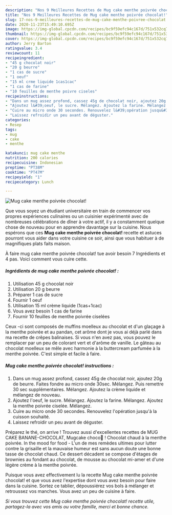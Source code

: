 ```yaml
---
description: "Nos 9 Meilleures Recettes de Mug cake menthe poivrée chocolat!"
title: "Nos 9 Meilleures Recettes de Mug cake menthe poivrée chocolat!"
slug: 17-nos-9-meilleures-recettes-de-mug-cake-menthe-poivree-chocolat
date: 2020-11-23T15:49:10.695Z
image: https://img-global.cpcdn.com/recipes/bc9f59efc94c167d/751x532cq70/mug-cake-menthe-poivree-chocolat-photo-principale-de-la-recette.jpg
thumbnail: https://img-global.cpcdn.com/recipes/bc9f59efc94c167d/751x532cq70/mug-cake-menthe-poivree-chocolat-photo-principale-de-la-recette.jpg
cover: https://img-global.cpcdn.com/recipes/bc9f59efc94c167d/751x532cq70/mug-cake-menthe-poivree-chocolat-photo-principale-de-la-recette.jpg
author: Jerry Barton
ratingvalue: 3.4
reviewcount: 11
recipeingredient:
- "45 g chocolat noir"
- "20 g beurre"
- "1 cas de sucre"
- "1 oeuf"
- "15 ml crme liquide 1cas1cac"
- "1 cas de farine"
- "10 feuilles de menthe poivre ciseles"
recipeinstructions:
- "Dans un mug assez profond, cassez 45g de chocolat noir, ajoutez 20g de beurre. Faites fondre au micro onde 30sec. Mélangez. Puis remettre 30 sec supplémentaires. Mélangez. Ajoutez la crème liquide et mélangez de nouveau."
- "Ajoutez l&#39;oeuf, le sucre. Mélangez. Ajoutez la farine. Mélangez. Ajoutez la menthe poivrée ciselée. Mélangez."
- "Cuire au micro onde 30 secondes. Renouvelez l&#39;opération jusqu&#39;à la cuisson souhaité."
- "Laissez refroidir un peu avant de déguster."
categories:
- Resep
tags:
- mug
- cake
- menthe

katakunci: mug cake menthe 
nutrition: 200 calories
recipecuisine: Indonesian
preptime: "PT38M"
cooktime: "PT47M"
recipeyield: "1"
recipecategory: Lunch

---
```



![Mug cake menthe poivrée chocolat!](https://img-global.cpcdn.com/recipes/bc9f59efc94c167d/751x532cq70/mug-cake-menthe-poivree-chocolat-photo-principale-de-la-recette.jpg)

Que vous soyez un étudiant universitaire en train de commencer vos propres expériences culinaires ou un cuisinier expérimenté avec de nombreuses célébrations de dîner à votre actif, il y a constamment quelque chose de nouveau pour en apprendre davantage sur la cuisine. Nous espérons que ces <strong> Mug cake menthe poivrée chocolat! </strong> recette et astuces pourront vous aider dans votre cuisine ce soir, ainsi que vous habituer à de magnifiques plats faits maison.

<!--inarticleads1-->

À faire mug cake menthe poivrée chocolat! tue avoir besoin 7 Ingrédients et 4 pas. Voici comment vous cuire cette.

##### Ingrédients de mug cake menthe poivrée chocolat! :

1. Utilisation 45 g chocolat noir
1. Utilisation 20 g beurre
1. Préparer 1 cas de sucre
1. Fournir 1 oeuf
1. Utilisation 15 ml crème liquide (1cas+1cac)
1. Vous avez besoin 1 cas de farine
1. Fournir 10 feuilles de menthe poivrée ciselées


Ceux -ci sont composés de muffins moelleux au chocolat et d&#39;un glaçage à la menthe poivrée et au pandan, cet arôme dont je vous ai déjà parlé dans ma recette de crêpes balinaises. Si vous n&#39;en avez pas, vous pouvez le remplacer par un peu de colorant vert et d&#39;arôme de vanille. Le gâteau au chocolat moelleux se mêle avec harmonie à la buttercream parfumée à la menthe poivrée. C&#39;est simple et facile à faire. 

<!--inarticleads2-->

##### Mug cake menthe poivrée chocolat! instructions :

1. Dans un mug assez profond, cassez 45g de chocolat noir, ajoutez 20g de beurre. Faites fondre au micro onde 30sec. Mélangez. Puis remettre 30 sec supplémentaires. Mélangez. Ajoutez la crème liquide et mélangez de nouveau.
1. Ajoutez l&#39;oeuf, le sucre. Mélangez. Ajoutez la farine. Mélangez. Ajoutez la menthe poivrée ciselée. Mélangez.
1. Cuire au micro onde 30 secondes. Renouvelez l&#39;opération jusqu&#39;à la cuisson souhaité.
1. Laissez refroidir un peu avant de déguster.


Préparez le thé, on arrive ! Trouvez aussi d&#39;excellentes recettes de MUG CAKE BANANE-CHOCOLAT, Mugcake choco🐻 ! Chocolat chaud à la menthe poivrée. In the mood for food - L&#39;un de mes remèdes ultimes pour lutter contre la grisaille et la mauvaise humeur est sans aucun doute une bonne tasse de chocolat chaud. Ce dessert décadent se compose d&#39;étages de brownies au fondant au chocolat, de mousse au chocolat mi-amer et d&#39;une légère crème à la menthe poivrée. 

<!--inarticleads1-->

<p>
Puisque vous avez effectivement lu la recette Mug cake menthe poivrée chocolat! et que vous avez l'expertise dont vous avez besoin pour faire dans la cuisine. Sortez ce tablier, dépoussiérez vos bols à mélanger et retroussez vos manches. Vous avez un peu de cuisine à faire.
</p>

<p>
<i>Si vous trouvez cette Mug cake menthe poivrée chocolat! recette utile, partagez-la avec vos amis ou votre famille, merci et bonne chance.</i>
</p>
